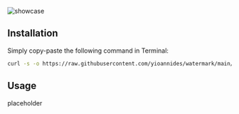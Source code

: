 ![showcase](https://github.com/user-attachments/assets/63dbd3d9-218b-40b1-b5a0-1f86a33714f4)

## Installation

Simply copy-paste the following command in Terminal:
```sh
curl -s -o https://raw.githubusercontent.com/yioannides/watermark/main/install.sh | bash
```
## Usage

placeholder
